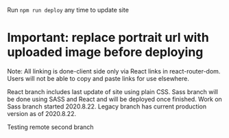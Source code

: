 Run `npm run deploy` any time to update site

# Important: replace portrait url with uploaded image before deploying

Note:
All linking is done-client side only via React links in react-router-dom.
Users will not be able to copy and paste links for use elsewhere.


React branch includes last update of site using plain CSS. 
Sass branch will be done using SASS and React and will be deployed once finished. Work on Sass branch started 2020.8.22.
Legacy branch has current production version as of 2020.8.22.

Testing remote second branch
